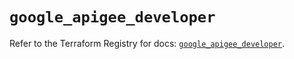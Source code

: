 # `google_apigee_developer`

Refer to the Terraform Registry for docs: [`google_apigee_developer`](https://registry.terraform.io/providers/hashicorp/google/6.19.0/docs/resources/apigee_developer).
